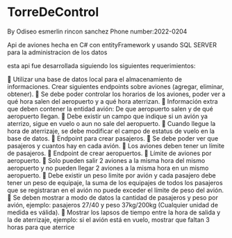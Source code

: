 # TorreDeControl

By Odiseo esmerlin rincon sanchez 
Phone number:2022-0204

Api de aviones hecha en C# con entityFramework y usando SQL SERVER para la administracion de los datos

esta api fue desarrollada siguiendo los siguientes requerimientos:

 Utilizar una base de datos local para el almacenamiento de 
informaciones.
Crear siguientes endpoints sobre aviones (agregar, eliminar, obtener).
 Se debe poder controlar los horarios de los aviones, poder ver a qué 
hora salen del aeropuerto y a qué hora aterrizan.
 Información extra que deben contener la entidad avión: De que 
aeropuerto salen y de qué aeropuerto llegan.
 Debe existir un campo que indique si un avión ya aterrizo, sigue en vuelo 
o aun no sale del aeropuerto.
 Cuando llegue la hora de aterrizaje, se debe modificar el campo de 
estatus de vuelo en la base de datos.
 Endpoint para crear pasajeros.
 Se debe poder ver que pasajeros y cuantos hay en cada avión.
 Los aviones deben tener un límite de pasajeros.
 Endpoint de crear aeropuertos.
 Límite de aviones por aeropuerto.
 Solo pueden salir 2 aviones a la misma hora del mismo aeropuerto y no 
pueden llegar 2 aviones a la misma hora en un mismo aeropuerto.
 Debe existir un peso limite por avión y cada pasajero debe tener un peso 
de equipaje, la suma de los equipajes de todos los pasajeros que se 
registraran en el avión no puede exceder el límite de peso del avión.
 Se deben mostrar a modo de datos la cantidad de pasajeros y peso por 
avión, ejemplo: pasajeros 27/40 y peso 37kg/200kg (Cualquier unidad de 
medida es válida).
 Mostrar los lapsos de tiempo entre la hora de salida y la de aterrizaje, 
ejemplo: si el avión está en vuelo, mostrar que faltan 3 horas para que 
aterrice






